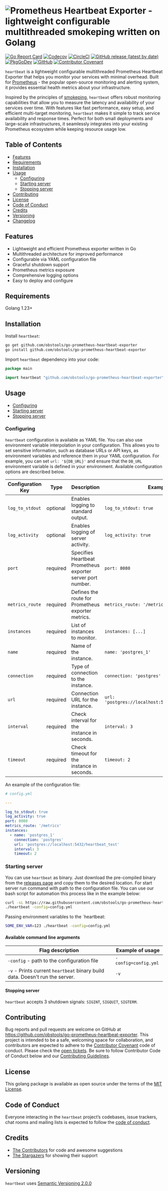 # ![Prometheus Heartbeat Exporter - lightweight configurable multithreaded smokeping written on Golang](https://repository-images.githubusercontent.com/848341297/259630bf-4766-4265-86d2-6af5418f3299)

[![Go Report Card](https://goreportcard.com/badge/github.com/obstools/go-prometheus-heartbeat-exporter)](https://goreportcard.com/report/github.com/obstools/go-prometheus-heartbeat-exporter)
[![Codecov](https://codecov.io/gh/obstools/go-prometheus-heartbeat-exporter/branch/master/graph/badge.svg)](https://codecov.io/gh/obstools/go-prometheus-heartbeat-exporter)
[![CircleCI](https://circleci.com/gh/obstools/go-prometheus-heartbeat-exporter/tree/master.svg?style=svg)](https://circleci.com/gh/obstools/go-prometheus-heartbeat-exporter/tree/master)
[![GitHub release (latest by date)](https://img.shields.io/github/v/release/obstools/go-prometheus-heartbeat-exporter)](https://github.com/obstools/go-prometheus-heartbeat-exporter/releases)
[![PkgGoDev](https://pkg.go.dev/badge/github.com/obstools/go-prometheus-heartbeat-exporter)](https://pkg.go.dev/github.com/obstools/go-prometheus-heartbeat-exporter)
[![GitHub](https://img.shields.io/github/license/obstools/go-prometheus-heartbeat-exporter)](LICENSE.txt)
[![Contributor Covenant](https://img.shields.io/badge/Contributor%20Covenant-v1.4%20adopted-ff69b4.svg)](CODE_OF_CONDUCT.md)

`heartbeat` is a lightweight configurable multithreaded Prometheus Heartbeat Exporter that helps you monitor your services with minimal overhead. Built for [Prometheus](https://prometheus.io) - the popular open-source monitoring and alerting system, it provides essential health metrics about your infrastructure.

Inspired by the principles of [smokeping](https://oss.oetiker.ch/smokeping/), `heartbeat` offers robust monitoring capabilities that allow you to measure the latency and availability of your services over time. With features like fast performance, easy setup, and efficient multi-target monitoring, `heartbeat` makes it simple to track service availability and response times.
Perfect for both small deployments and large-scale infrastructures, it seamlessly integrates into your existing Prometheus ecosystem while keeping resource usage low.

## Table of Contents

- [Features](#features)
- [Requirements](#requirements)
- [Installation](#installation)
- [Usage](#usage)
  - [Configuring](#configuring)
  - [Starting server](#starting-server)
  - [Stopping server](#stopping-server)
- [Contributing](#contributing)
- [License](#license)
- [Code of Conduct](#code-of-conduct)
- [Credits](#credits)
- [Versioning](#versioning)
- [Changelog](CHANGELOG.md)

## Features

- Lightweight and efficient Prometheus exporter written in Go
- Multithreaded architecture for improved performance
- Configurable via YAML configuration file
- Graceful shutdown support
- Prometheus metrics exposure
- Comprehensive logging options
- Easy to deploy and configure

## Requirements

Golang 1.23+

## Installation

Install `heartbeat`:

```bash
go get github.com/obstools/go-prometheus-heartbeat-exporter
go install github.com/obstools/go-prometheus-heartbeat-exporter
```

Import `heartbeat` dependency into your code:

```go
package main

import heartbeat "github.com/obstools/go-prometheus-heartbeat-exporter"
```

## Usage

- [Configuring](#configuring)
- [Starting server](#starting-server)
- [Stopping server](#stopping-server)

### Configuring

`heartbeat` configuration is available as YAML file. You can also use environment variable interpolation in your configuration. This allows you to set sensitive information, such as database URLs or API keys, as environment variables and reference them in your YAML configuration. For example, you can set `url: '${DB_URL}'` and ensure that the `DB_URL` environment variable is defined in your environment. Available configuration options are described below.

| Configuration Key | Type     | Description | Example |
| --- | --- | --- | --- |
| `log_to_stdout` | optional | Enables logging to standard output. | `log_to_stdout: true` |
| `log_activity` | optional | Enables logging of server activity. | `log_activity: true` |
| `port` | required | Specifies Heartbeat Prometheus exporter server port number. | `port: 8080` |
| `metrics_route` | required | Defines the route for Prometheus exporter metrics. | `metrics_route: '/metrics'` |
| `instances` | required | List of instances to monitor. | `instances: [...]` |
| `name` | required | Name of the instance. | `name: 'postgres_1'` |
| `connection` | required | Type of connection to the instance. | `connection: 'postgres'` |
| `url` | required | Connection URL for the instance. | `url: 'postgres://localhost:5432/heartbeat_test'` |
| `interval` | required | Check interval for the instance in seconds. | `interval: 3` |
| `timeout` | required | Check timeout for the instance in seconds. | `timeout: 2` |

An example of the configuration file:

```yaml
# config.yml

---

log_to_stdout: true
log_activity: true
port: 8080
metrics_route: '/metrics'
instances:
  - name: 'postgres_1'
    connection: 'postgres'
    url: 'postgres://localhost:5432/heartbeat_test'
    interval: 3
    timeout: 2 
```

### Starting server

You can use `heartbeat` as binary. Just download the pre-compiled binary from the [releases page](https://github.com/obstools/go-prometheus-heartbeat-exporter/releases) and copy them to the desired location. For start server run command with path to the configuration file. You can use our bash script for automation this process like in the example below:

```bash
curl -sL https://raw.githubusercontent.com/obstools/go-prometheus-heartbeat-exporter/master/script/download.sh | bash
./heartbeat -config=config.yml
```

Passing environment variables to the `heartbeat:

```bash
SOME_ENV_VAR=123 ./heartbeat -config=config.yml
```

#### Available command line arguments

| Flag description | Example of usage |
| --- | --- |
| `-config` - path to the configuration file | `-config=config.yml` |
| `-v` - Prints current `heartbeat` binary build data. Doesn't run the server. | `-v` |

#### Stopping server

`heartbeat` accepts 3 shutdown signals: `SIGINT`, `SIGQUIT`, `SIGTERM`.

## Contributing

Bug reports and pull requests are welcome on GitHub at <https://github.com/obstools/go-prometheus-heartbeat-exporter>. This project is intended to be a safe, welcoming space for collaboration, and contributors are expected to adhere to the [Contributor Covenant](http://contributor-covenant.org) code of conduct. Please check the [open tickets](https://github.com/obstools/go-prometheus-heartbeat-exporter/issues). Be sure to follow Contributor Code of Conduct below and our [Contributing Guidelines](CONTRIBUTING.md).

## License

This golang package is available as open source under the terms of the [MIT License](https://opensource.org/licenses/MIT).

## Code of Conduct

Everyone interacting in the `heartbeat` project’s codebases, issue trackers, chat rooms and mailing lists is expected to follow the [code of conduct](CODE_OF_CONDUCT.md).

## Credits

- [The Contributors](https://github.com/obstools/go-prometheus-heartbeat-exporter/graphs/contributors) for code and awesome suggestions
- [The Stargazers](https://github.com/obstools/go-prometheus-heartbeat-exporter/stargazers) for showing their support

## Versioning

`heartbeat` uses [Semantic Versioning 2.0.0](https://semver.org)
